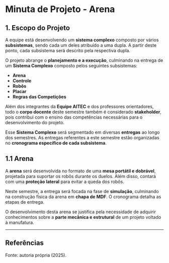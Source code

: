 # Minuta de Projeto - Arena

## 1. Escopo do Projeto

A equipe está desenvolvendo um **sistema complexo** composto por vários **subsistemas**, sendo cada um deles atribuído a uma dupla. A partir deste ponto, cada subsistema será descrito pela respectiva dupla.

O projeto abrange o **planejamento e a execução**, culminando na entrega de um **Sistema Complexo** composto pelos seguintes subsistemas:

- **Arena**
- **Controle**
- **Robôs**
- **Placar**
- **Regras das Competições**

Além dos integrantes da **Equipe AITEC** e dos professores orientadores, todo o **corpo docente** deste semestre também é considerado **stakeholder**, pois contribui com o ensino das competências necessárias para o desenvolvimento do projeto.

Esse **Sistema Complexo** será segmentado em diversas **entregas** ao longo dos semestres. As entregas referentes a este semestre estão organizadas no **cronograma específico de cada subsistema**.

## 1.1 Arena

A **arena** será desenvolvida no formato de uma **mesa portátil e dobrável**, projetada para suportar os robôs durante os duelos. Além disso, contará com uma **proteção lateral** para evitar a queda dos robôs.

Neste semestre, a entrega será focada na fase de **simulação**, culminando na construção física da arena em **chapa de MDF**. O cronograma detalha as etapas de entrega.

O desenvolvimento desta arena se justifica pela necessidade de adquirir conhecimentos sobre a **parte mecânica e estrutural** de um projeto voltado à manufatura.

---

## Referências

Fonte: autoria própria (2025).
